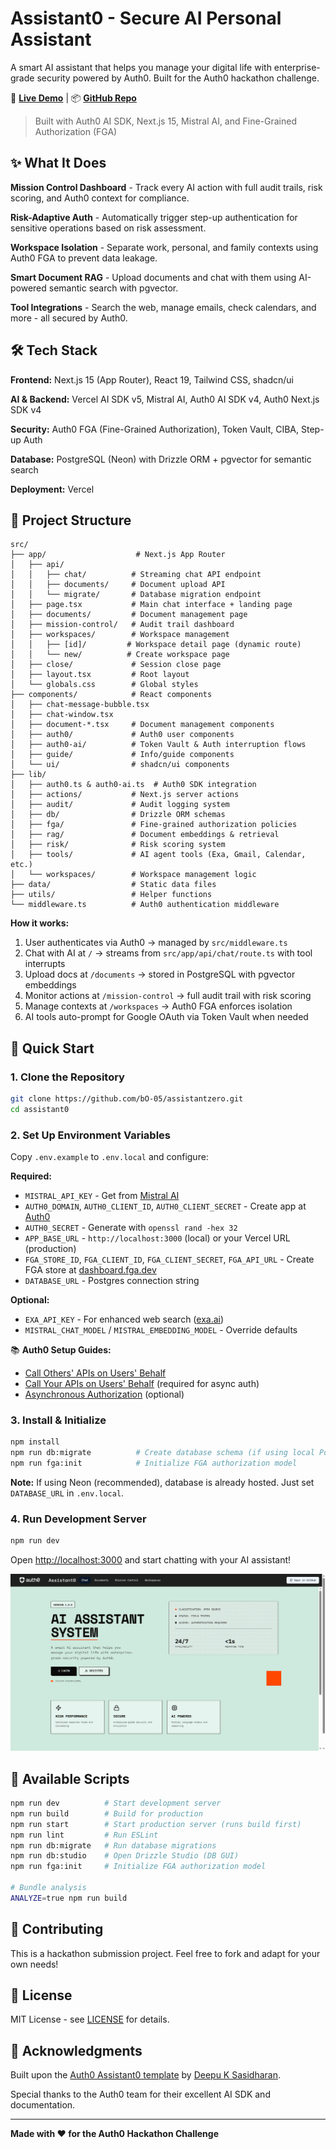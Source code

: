 # Assistant0 - Secure AI Personal Assistant

A smart AI assistant that helps you manage your digital life with enterprise-grade security powered by Auth0. Built for the Auth0 hackathon challenge.

🚀 **[Live Demo](https://assistant0agent.vercel.app)** | 📦 **[GitHub Repo](https://github.com/bO-05/assistantzero)**

> Built with Auth0 AI SDK, Next.js 15, Mistral AI, and Fine-Grained Authorization (FGA)

## ✨ What It Does

**Mission Control Dashboard** - Track every AI action with full audit trails, risk scoring, and Auth0 context for compliance.

**Risk-Adaptive Auth** - Automatically trigger step-up authentication for sensitive operations based on risk assessment.

**Workspace Isolation** - Separate work, personal, and family contexts using Auth0 FGA to prevent data leakage.

**Smart Document RAG** - Upload documents and chat with them using AI-powered semantic search with pgvector.

**Tool Integrations** - Search the web, manage emails, check calendars, and more - all secured by Auth0.

## 🛠️ Tech Stack

**Frontend:** Next.js 15 (App Router), React 19, Tailwind CSS, shadcn/ui

**AI & Backend:** Vercel AI SDK v5, Mistral AI, Auth0 AI SDK v4, Auth0 Next.js SDK v4

**Security:** Auth0 FGA (Fine-Grained Authorization), Token Vault, CIBA, Step-up Auth

**Database:** PostgreSQL (Neon) with Drizzle ORM + pgvector for semantic search

**Deployment:** Vercel

## 📂 Project Structure

```
src/
├── app/                    # Next.js App Router
│   ├── api/
│   │   ├── chat/          # Streaming chat API endpoint
│   │   ├── documents/     # Document upload API
│   │   └── migrate/       # Database migration endpoint
│   ├── page.tsx           # Main chat interface + landing page
│   ├── documents/         # Document management page
│   ├── mission-control/   # Audit trail dashboard
│   ├── workspaces/        # Workspace management
│   │   ├── [id]/         # Workspace detail page (dynamic route)
│   │   └── new/          # Create workspace page
│   ├── close/             # Session close page
│   ├── layout.tsx         # Root layout
│   └── globals.css        # Global styles
├── components/            # React components
│   ├── chat-message-bubble.tsx
│   ├── chat-window.tsx
│   ├── document-*.tsx     # Document management components
│   ├── auth0/             # Auth0 user components
│   ├── auth0-ai/          # Token Vault & Auth interruption flows
│   ├── guide/             # Info/guide components
│   └── ui/                # shadcn/ui components
├── lib/
│   ├── auth0.ts & auth0-ai.ts  # Auth0 SDK integration
│   ├── actions/           # Next.js server actions
│   ├── audit/             # Audit logging system
│   ├── db/                # Drizzle ORM schemas
│   ├── fga/               # Fine-grained authorization policies
│   ├── rag/               # Document embeddings & retrieval
│   ├── risk/              # Risk scoring system
│   ├── tools/             # AI agent tools (Exa, Gmail, Calendar, etc.)
│   └── workspaces/        # Workspace management logic
├── data/                  # Static data files
├── utils/                 # Helper functions
└── middleware.ts          # Auth0 authentication middleware
```

**How it works:**
1. User authenticates via Auth0 → managed by `src/middleware.ts`
2. Chat with AI at `/` → streams from `src/app/api/chat/route.ts` with tool interrupts
3. Upload docs at `/documents` → stored in PostgreSQL with pgvector embeddings
4. Monitor actions at `/mission-control` → full audit trail with risk scoring
5. Manage contexts at `/workspaces` → Auth0 FGA enforces isolation
6. AI tools auto-prompt for Google OAuth via Token Vault when needed

## 🚀 Quick Start

### 1. Clone the Repository
```bash
git clone https://github.com/bO-05/assistantzero.git
cd assistant0
```

### 2. Set Up Environment Variables
Copy `.env.example` to `.env.local` and configure:

**Required:**
- `MISTRAL_API_KEY` - Get from [Mistral AI](https://mistral.ai)
- `AUTH0_DOMAIN`, `AUTH0_CLIENT_ID`, `AUTH0_CLIENT_SECRET` - Create app at [Auth0](https://auth0.com)
- `AUTH0_SECRET` - Generate with `openssl rand -hex 32`
- `APP_BASE_URL` - `http://localhost:3000` (local) or your Vercel URL (production)
- `FGA_STORE_ID`, `FGA_CLIENT_ID`, `FGA_CLIENT_SECRET`, `FGA_API_URL` - Create FGA store at [dashboard.fga.dev](https://dashboard.fga.dev)
- `DATABASE_URL` - Postgres connection string

**Optional:**
- `EXA_API_KEY` - For enhanced web search ([exa.ai](https://exa.ai))
- `MISTRAL_CHAT_MODEL` / `MISTRAL_EMBEDDING_MODEL` - Override defaults

📚 **Auth0 Setup Guides:**
- [Call Others' APIs on Users' Behalf](https://auth0.com/ai/docs/call-others-apis-on-users-behalf)
- [Call Your APIs on Users' Behalf](https://auth0.com/ai/docs/call-your-apis-on-users-behalf) (required for async auth)
- [Asynchronous Authorization](https://auth0.com/ai/docs/async-authorization) (optional)

### 3. Install & Initialize
```bash
npm install
npm run db:migrate          # Create database schema (if using local PostgreSQL)
npm run fga:init            # Initialize FGA authorization model
```

**Note:** If using Neon (recommended), database is already hosted. Just set `DATABASE_URL` in `.env.local`.

### 4. Run Development Server
```bash
npm run dev
```

Open [http://localhost:3000](http://localhost:3000) and start chatting with your AI assistant!

![Chat Interface](/public/images/home-page.png)

## 🔧 Available Scripts

```bash
npm run dev          # Start development server
npm run build        # Build for production
npm run start        # Start production server (runs build first)
npm run lint         # Run ESLint
npm run db:migrate   # Run database migrations
npm run db:studio    # Open Drizzle Studio (DB GUI)
npm run fga:init     # Initialize FGA authorization model

# Bundle analysis
ANALYZE=true npm run build
```

## 🤝 Contributing

This is a hackathon submission project. Feel free to fork and adapt for your own needs!

## 📄 License

MIT License - see [LICENSE](LICENSE) for details.

## 🙏 Acknowledgments

Built upon the [Auth0 Assistant0 template](https://github.com/auth0-samples/auth0-assistant0/tree/main/ts-vercel-ai) by [Deepu K Sasidharan](https://github.com/deepu105).

Special thanks to the Auth0 team for their excellent AI SDK and documentation.

---

**Made with ❤️ for the Auth0 Hackathon Challenge**

